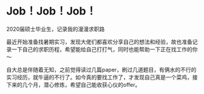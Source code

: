 # Job！Job！Job！

2020届硕士毕业生，记录我的漫漫求职路

最近开始准备找暑期实习，发现大佬们都喜欢分享自己的想法和经验，故也准备记录一下自己的求职历程，希望能给自己打打气，同时也能帮助一下正在找工作的你～

自大总是伴随着无知，之前觉得读过几篇paper，刷过几道题目，有俩水的不行的实习经历，就牛逼的不行了。如今真的要找工作了，才发现自己真是一个菜鸡，接下来的几个月，潜心修炼，希望自己能收获心仪的offer。
